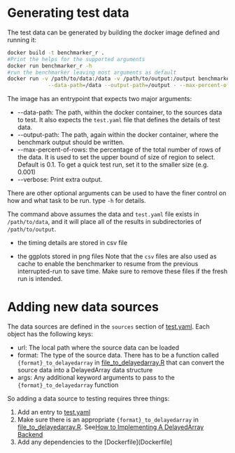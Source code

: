 # Generating test data

The test data can be generated by building the docker image defined and running it:

```bash
docker build -t benchmarker_r .
#Print the helps for the supported arguments
docker run benchmarker_r -h
#run the benchmarker leaving most arguments as default
docker run -v /path/to/data:/data -v /path/to/output:/output benchmarker_r  \
             --data-path=/data --output-path=/output - --max-percent-of-rows=0.01 --verbose
```

The image has an entrypoint that expects two major arguments:

- --data-path: The path, within the docker container, to the sources data to test. It also expects the `test.yaml` file that defines the details of test data.
- --output-path: The path, again within the docker container, where the benchmark output should be written.
- --max-percent-of-rows:  the percentage of the total number of rows of the data. It is used to set the upper bound of size of region to select. Default is 0.1. To get a quick test run, set it to the smaller size (e.g. 0.001)
- --verbose: Print extra output.

There are other optional arguments can be used to have the finer control on how and what task to be run.
type `-h` for details.

The command above assumes the data and `test.yaml` file exists in `/path/to/data`, and it will place all of the results in subdirectories of `/path/to/output`.

- the timing details are stored in csv file 

- the ggplots stored in png files
Note that the `csv` files are also used as cache to enable the benchmarker to resume from the previous interrupted-run to save time.
Make sure to remove these files if the fresh run is intended.

# Adding new data sources

The data sources are defined in the `sources` section of [test.yaml](test.yaml). Each object has the following keys:

- url: The local path where the source data can be loaded
- format: The type of the source data. There has to be a function called `{format}_to_delayedarray` in [file_to_delayedarray.R](file_to_delayedarray.R) that can convert the source data into a DelayedArray data structure
- args: Any additional keyword arguments to pass to the `{format}_to_delayedarray` function

So adding a data source to testing requires three things:

1. Add an entry to [test.yaml](test.yaml)
2. Make sure there is an appropriate `{format}_to_delayedarray` in [file_to_delayedarray.R](file_to_delayedarray.R).
See[How to Implementing A DelayedArray Backend](http://bioconductor.org/packages/release/bioc/vignettes/DelayedArray/inst/doc/02-Implementing_a_backend.html)
3. Add any dependencies to the [Dockerfile](Dockerfile]
